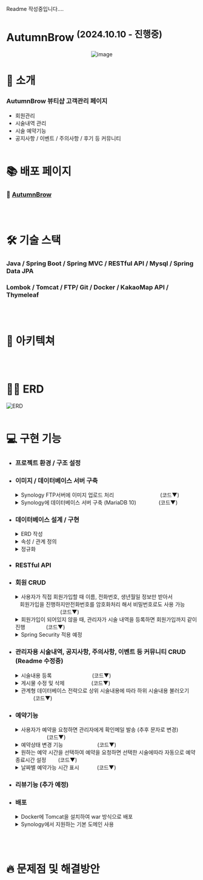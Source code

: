 Readme 작성중입니다....

# AutumnBrow <sup>(2024.10.10 - 진행중)</sup>

<p align="center">
  <img alt="image" src="https://github.com/user-attachments/assets/e89940be-164a-418b-ab23-e3a28e398589" />
</p>

# 💌 소개
### AutumnBrow 뷰티샵 고객관리 페이지
- 회원관리
- 시술내역 관리
- 시술 예약기능
- 공지사항 / 이벤트 / 주의사항 / 후기 등 커뮤니티
<br><br>

# 📚 배포 페이지
### 🤨 [AutumnBrow](http://autumnbrow.hhjnn92.synology.me/)
<br><br>

# 🛠️ 기술 스택
### Java / Spring Boot / Spring MVC / RESTful API / Mysql / Spring Data JPA <br>
### Lombok / Tomcat / FTP/  Git / Docker / KakaoMap API / Thymeleaf 
<br><br>

# 🔀 아키텍쳐
<br><br>

# ⛓️‍💥 ERD
![ERD](https://github.com/user-attachments/assets/9de29eff-d6a6-40ba-9b70-2589c6fb416f)
<br><br>

# 💻 구현 기능
- ### 프로젝트 환경 / 구조 설정
- ### 이미지 / 데이터베이스 서버 구축
  <details>
    <summary> Synology FTP서버에 이미지 업로드 처리
    &nbsp;&nbsp;&nbsp;&nbsp;&nbsp;&nbsp;&nbsp;&nbsp;&nbsp;&nbsp;&nbsp;&nbsp;&nbsp;&nbsp;&nbsp;&nbsp;&nbsp;&nbsp;&nbsp;&nbsp;&nbsp;&nbsp;&nbsp;&nbsp;&nbsp;&nbsp;&nbsp;&nbsp;&nbsp;&nbsp;(코드▼)</summary>
    <br>
    
    <h2>FTP 연결, 업로드, 연결해제 컴포넌트 클래스 작성 후, 필요한 service에서 사용.</h2>
  
    ```java
      @Component
      public class FtpUtil {
      private static final String FTP_SERVER = // FTP 서버 주소;
      private static final int FTP_PORT = // FTP 포트 번호;
      private static final String FTP_USER = // FTP 사용자명;
      private static final String FTP_PASS = // FTP 비밀번호;
  
      private FTPClient ftpClient;
  
      public FtpUtil() {
          ftpClient = new FTPClient();
      }
  
      // FTP 서버에 연결
      public void connect() throws IOException {
          ftpClient.connect(FTP_SERVER, FTP_PORT);
          boolean success = ftpClient.login(FTP_USER, FTP_PASS);
          if (!success) {
              throw new IOException("FTP 서버 로그인 실패");
          }
          ftpClient.enterLocalPassiveMode();
          ftpClient.setFileType(FTP.BINARY_FILE_TYPE);
      }

      // 파일 업로드
      public boolean uploadFile(String remoteFilePath, File localFile) throws IOException {
          try (InputStream inputStream = new FileInputStream(localFile)) {
              boolean done = ftpClient.storeFile(remoteFilePath, inputStream);
              if (!done) {
                  throw new IOException("파일 업로드 실패");
              }
              return true;
          }
      }
      
      // FTP 연결 종료
      public void disconnect() {
        if (ftpClient.isConnected()) {
            try {
                ftpClient.logout();
                ftpClient.disconnect();
            } catch (IOException e) {
                e.printStackTrace();
            }
        }
      }
    ```
    <br>
  
    <h2>UUID를 사용해서 파일명 중복처리 후, service에 따라 폴더명을 다르게 해서 이미지파일 업로드 후 관리.</h2>
    
    ```java
      public void handleFileUpload(PostDTO postDTO) throws IOException {
          ftpUtil.connect(); // FTP 연결
  
          try {
              uploadFile(postDTO.getBeforeImageFile(), postDTO, true);
              uploadFile(postDTO.getAfterImageFile(), postDTO, false);
          } finally {
              ftpUtil.disconnect(); // FTP 연결 종료
          }
      }
  
      private void uploadFile(MultipartFile file, PostDTO postDTO, boolean isBefore) throws IOException {
          if (file != null && !file.isEmpty()) {
              String originalFilename = file.getOriginalFilename();
              String fileExtension = originalFilename.substring(originalFilename.lastIndexOf("."));
              String uniqueFileName = UUID.randomUUID().toString() + fileExtension;
              File localFile = new File(System.getProperty("java.io.tmpdir") + "/" + uniqueFileName);
              file.transferTo(localFile);
              ftpUtil.uploadFile("/Project/AutumnBrow/BeforeAndAfter/" + uniqueFileName, localFile);
  
              if (isBefore) {
                  postDTO.setBeforeImageUrl(uniqueFileName);
              } else {
                  postDTO.setAfterImageUrl(uniqueFileName);
              }
              localFile.delete();
          }
      }
    ```

  </details>
  
  <details>
    <summary> Synology에 데이터베이스 서버 구축 (MariaDB 10)
    &nbsp;&nbsp;&nbsp;&nbsp;&nbsp;&nbsp;&nbsp;&nbsp;&nbsp;&nbsp;&nbsp;&nbsp;&nbsp;&nbsp;(코드▼)</summary>
    <br>
    
    **MariaDB서버를 구축했지만 Mysql과 호환 가능.**
  
    ![image](https://github.com/user-attachments/assets/06b01770-4445-44fd-8cb8-38133e6e5bf7)

    
    <br>
  
    <h2>localhost 대신 구축한 데이터베이스 서버 사용.</h2>
    
    ```java
      spring.datasource.url=jdbc:mysql://ip주소:3306/DataBase명?serverTimezone=Asia/Seoul&characterEncoding=UTF-8
      spring.datasource.username=ID
      spring.datasource.password=PW
      spring.datasource.driver-class-name=com.mysql.cj.jdbc.Driver
    ```

  </details>

- ### 데이터베이스 설계 / 구현
  <details>
    <summary> ERD 작성</summary>
  </details>
    <details>
    <summary> 속성 / 관계 정의</summary>
  </details>
    <details>
    <summary> 정규화</summary>
  </details>

- ### RESTful API
- ### 회원 CRUD
  <details>
    <summary> 사용자가 직접 회원가입할 때 이름, 전화번호, 생년월일 정보만 받아서 <br>
    &nbsp;&nbsp;&nbsp;회원가입을 진행하지만전화번호를 암호화처리 해서 비밀번호로도 사용 가능
    &nbsp;&nbsp;&nbsp;&nbsp;&nbsp;&nbsp;&nbsp;&nbsp;&nbsp;&nbsp;&nbsp;&nbsp;&nbsp;&nbsp;&nbsp;&nbsp;&nbsp;&nbsp;&nbsp;&nbsp;&nbsp;&nbsp;&nbsp;&nbsp;&nbsp;&nbsp;&nbsp;&nbsp;&nbsp;&nbsp;(코드▼)</summary>
    <br>
    
    <h2>전화번호 암호화 후 비밀번호로 사용 (AES방식에서 Hash방식으로 전환 예정)</h2>
  
    ```java
    private static final String ALGORITHM = "AES";
    private static final byte[] keyValue = "0123456789abcdef".getBytes(); // 16-byte secret key

    // 암호화 메서드
    public static String encrypt(String data) throws Exception {
        SecretKeySpec key = new SecretKeySpec(keyValue, ALGORITHM);
        Cipher cipher = Cipher.getInstance(ALGORITHM);
        cipher.init(Cipher.ENCRYPT_MODE, key);
        byte[] encryptedValue = cipher.doFinal(data.getBytes());
        return Base64.getEncoder().encodeToString(encryptedValue);
    }
    ```
    ```java
    public void userRegister(String name, String phone, Date birthDay){
        User user = new User();
        user.setName(name);
        user.setPhone(phone);
        try {
            user.setPassword(EncryptionUtil.encrypt(phone));
        } catch (Exception e) {
            throw new IllegalStateException("전화번호 암호화 실패", e);
        }

        user.setBirthDay(birthDay);
        user.setTreatmentCount(0L);
        user.setFirstVisitDate(new Date());
        user.setIsDeleted("N");

        // 중복 회원 검증
        userDuplicate(user);

        userRepository.save(user);
    }
    ```
    **결과**<br>
    ![암호화](https://github.com/user-attachments/assets/bc55bc4e-dfc9-47fd-b3c6-4806574aec61)
    
    ![회원가입](https://github.com/user-attachments/assets/b8c206eb-053b-486e-8a07-ea8963444f25)
  
    ![로그인](https://github.com/user-attachments/assets/bff56aa2-4817-4181-80af-c6ff095a19ed)


  </details>
  <details>
    <summary> 회원가입이 되어있지 않을 때, 관리자가 시술 내역을 등록하면 회원가입까지 같이 진행
    &nbsp;&nbsp;&nbsp;&nbsp;&nbsp;&nbsp;&nbsp;&nbsp;&nbsp;&nbsp;&nbsp;&nbsp;&nbsp;(코드▼)</summary>
    <br>
    
    <h2>입력한 정보를 사용해서 회원가입 진행, 이미 회원이라면 회원가입은 진행하지 않음</h2>

    ```java
    public void postCreate(PostDTO postDTO) throws Exception {
        Post post = new Post();

        Optional<User> findUser = userRepository.findByNameAndPhone(postDTO.getName(), postDTO.getPhone());

        User user;
        if (findUser.isPresent()) {
            user = findUser.get(); // 기존 사용자
            user.setTreatmentCount(user.getTreatmentCount() + 1L); // 방문횟수 1 증가
        } else {
            user = createUser(postDTO); // 새로운 사용자 생성
        }

    .
    .
    .
    .

    private User createUser(PostDTO postDTO) throws Exception {
        User user = new User();
        user.setName(postDTO.getName());
        user.setPhone(postDTO.getPhone());
        user.setPassword(EncryptionUtil.encrypt(postDTO.getPhone()));
        user.setBirthDay(Optional.ofNullable(postDTO.getBirthDay()).orElse(new Date()));
        Role role = roleRepository.findById(2L)
                .orElseThrow(() -> new IllegalArgumentException("Role ID 2 not found"));
        user.setRole(role);
        user.setTreatmentCount(1L);
        user.setFirstVisitDate(new Date());
        user.setIsDeleted("N");

        return userRepository.save(user); // 새로운 사용자 저장
    }
    ```
    
  </details>
  <details>
    <summary> Spring Security 적용 예정</summary>
  </details>

- ### 관리자용 시술내역, 공지사항, 주의사항, 이벤트 등 커뮤니티 CRUD (Readme 수정중)
  <details>
    <summary> 시술내용 등록
    &nbsp;&nbsp;&nbsp;&nbsp;&nbsp;&nbsp;&nbsp;&nbsp;&nbsp;&nbsp;&nbsp;&nbsp;&nbsp;&nbsp;&nbsp;&nbsp;&nbsp;&nbsp;&nbsp;&nbsp;&nbsp;&nbsp;&nbsp;&nbsp;&nbsp;&nbsp;(코드▼)</summary>
    <br>

    <h2>데이터베이스에 있는 시술내용 외에 다른 시술내용을 입력하고 싶을 경우, 직접입력 필드를 제공하여 조건에 따라 로직 처리</h2>
  
    ![등록](https://github.com/user-attachments/assets/bb05b259-bb90-48b8-a5fa-2c4f6984dddd)
  
    <br>

    시술내용(대분류), 세부내용(소뷴류) 둘 다 직접입력일 때
    ```java
    if (postDTO.getParentTreatment() == null){
      String directParentTreatment = postDTO.getDirectParentTreatment();
      String directChildTreatment = postDTO.getDirectChildTreatment();

      if (directParentTreatment != null && !directParentTreatment.isEmpty() && directChildTreatment != null && !directChildTreatment.isEmpty()) {
        // 새 대분류 생성
        parentTreatment = new Treatment();
        parentTreatment.setName(directParentTreatment);
        treatmentRepository.save(parentTreatment); // 대분류 저장

        // 새 소분류 생성
        childTreatment = new Treatment();
        childTreatment.setName(directChildTreatment);
        childTreatment.setParent(parentTreatment); // 소분류의 부모를 대분류로 설정
        treatmentRepository.save(childTreatment); // 소분류 저장
      }
    }
    ```
    
    <br>
    
    시술내용(대분류)는 기존값, 세부내용(소뷴류)는 직접입력일 때
    ```java
    else {
      parentTreatment = treatmentRepository.findById(postDTO.getParentTreatment())
              .orElseThrow(() -> new IllegalArgumentException("존재하지 않는 시술내용입니다."));
    
      if (postDTO.getChildTreatment() == null) {
          String directChildTreatment = postDTO.getDirectChildTreatment();
          if (directChildTreatment != null && !directChildTreatment.isEmpty()) {
              // 새 소분류 생성
              childTreatment = new Treatment();
              childTreatment.setName(directChildTreatment);
              childTreatment.setParent(parentTreatment); // 소분류의 부모를 대분류로 설정
              treatmentRepository.save(childTreatment); // 소분류 저장
            }
        }
    }
    ```

    <br>
    
    시술내용(대분류), 세부내용(소뷴류) 둘 다 기존 값이 있을 때
    ```java
    if (postDTO.getParentTreatment() != null && postDTO.getChildTreatment() != null) {
        Treatment existTreatment = treatmentRepository.findById(postDTO.getChildTreatment())
                  .orElseThrow(() -> new IllegalArgumentException("유효하지 않은 소분류 ID"));
        childTreatment = existTreatment; // 기존 소분류 사용
    }
    ```

    <br>
    
    <h2>방문경로 입력 항목도 직접입력 필드 제공하여 로직 처리</h2>

    방문경로가 직접입력일 때
    ```java
    // Visit 정보 설정
    Visit visitPath = null;
      
    if (postDTO.getVisitId() == null){
      String directVisitPath = postDTO.getVisitPath();
      visitPath = new Visit();
      visitPath.setVisitPath(directVisitPath);
      visitRepository.save(visitPath);
    }
    ```
    
    방문경로가 기존값일 때
    ```java
    if (postDTO.getVisitId() != null) {
      if (postDTO.getVisitId() == 0){
          post.setVisit(null);
      }else {
          Visit visit = visitRepository.findById(postDTO.getVisitId())
                .orElseThrow(() -> new IllegalArgumentException("존재하지 않는 방문 경로입니다."));
          visitPath = visit;
      }
    }
    ```

  </details>

  <details>
    <summary> 게시물 수정 및 삭제
    &nbsp;&nbsp;&nbsp;&nbsp;&nbsp;&nbsp;&nbsp;&nbsp;&nbsp;&nbsp;&nbsp;&nbsp;&nbsp;&nbsp;&nbsp;&nbsp;&nbsp;(코드▼)</summary>
    <br>

    ![수정, 휴지통](https://github.com/user-attachments/assets/030ac5cd-08f6-4e7e-8fb1-f569347a1d5a)

    <h2>게시물 수정할 때, 필수값이 아닌 항목들을 null값 처리</h2>

    Service
    ```java
    public PostDTO postListByPostId(Long postId) {
        Post post = postRepository.findById(postId)
                .orElseThrow(() -> new IllegalArgumentException("게시물을 찾을 수 없습니다. :" + postId));

        PostDTO postDTO = new PostDTO();

        postDTO.setPostId(post.getPostId());
        postDTO.setUserId(post.getUser().getUserId()); //유저아이디
        postDTO.setName(post.getUser().getName()); // 이름
        postDTO.setPhone(post.getUser().getPhone()); // 전화번호
        postDTO.setBirthDay(post.getUser().getBirthDay()); // 생년월일
        postDTO.setFirstVisitDate(post.getUser().getFirstVisitDate()); // 첫방문 날짜
        postDTO.setTreatmentCount(post.getUser().getTreatmentCount()); // 방문횟수
        postDTO.setPostId(post.getPostId()); // 시술내용 id
        postDTO.setParentTreatment(post.getParent() != null ? post.getParent().getTreatmentId() : null); // 시술내용 id
        postDTO.setDirectParentTreatment(post.getParent() != null ? post.getParent().getName() : null); // 시술내용
        postDTO.setChildTreatment(post.getChild() != null ? post.getChild().getTreatmentId() : null); // 세부내용 id
        postDTO.setDirectChildTreatment(post.getChild() != null ? post.getChild().getName() : null); // 세부내용
        postDTO.setVisitId(post.getVisit() != null ? post.getVisit().getVisitId() : null); // 방문경로 id
        postDTO.setVisitPath(post.getVisit() != null ? post.getVisit().getVisitPath() : null); // 방문경로
        postDTO.setTreatmentDate(post.getTreatmentDate()); // 시술날짜
        postDTO.setRetouch(Boolean.valueOf(post.getRetouch())); // 리터치 여부
        postDTO.setRetouchDate(post.getRetouchDate()); // 리터치 날짜
        postDTO.setBeforeImageUrl(post.getBeforeImageUrl()); // 비포
        postDTO.setAfterImageUrl(post.getAfterImageUrl()); // 애프터
        postDTO.setInfo(post.getInfo()); // 비고

        return postDTO;
    }
    ```
    
    <h2>게시물을 바로 삭제하지 않고, 휴지통에 넣어서 복원/삭제 처리</h2>

    휴지통으로 보내기
    ```java
    public String postDelete(Long postId){
        Post post = postRepository.findById(postId).orElse(null);

        if (post != null) {
            // isDeleted 값을 "Y"로 변경
            post.setIsDeleted("Y");
            // 포스트 업데이트
            postRepository.save(post);
            return null;
        }
        return null;
    }
    ```

    <br>

    휴지통에서 복원하기
    ```java
    public String postRestore(Long postId){
        Post post = postRepository.findById(postId).orElse(null);

        if (post != null) {
            // isDeleted 값을 "N"로 변경
            post.setIsDeleted("N");
            // 포스트 업데이트
            postRepository.save(post);
            return null;
        }
        return null;
    }
    ```

    <br>

  </details>
  
  <details>
    <summary> 관계형 데이터베이스 전략으로 상위 시술내용에 따라 하위 시술내용 불러오기
    &nbsp;&nbsp;&nbsp;&nbsp;&nbsp;&nbsp;&nbsp;&nbsp;&nbsp;&nbsp;&nbsp;&nbsp;(코드▼)</summary>
    <br>
    
    ![시술내역 등록](https://github.com/user-attachments/assets/1f3cc6cf-35c2-40b2-9e7a-edc44d91f81e)

    <h2>상위 시술의 treatment_id값을 참조하는 관계형 데이터베이스 전략</h2>
    
    ```java
    @Id @GeneratedValue(strategy = GenerationType.IDENTITY)
    private Long treatmentId;

    private String name;

    @ManyToOne
    @JoinColumn(name = "parent_treatmentId")
    private Treatment parent;

    private Long duration;
    ```
    ![관계형](https://github.com/user-attachments/assets/5dc25344-3782-4a96-b270-cb000043343e)

    
    <br>
  
    <h2>parent_treatmentId가 null인 목록을 모두 불러와서 상위 시술내용을 출력</h2>

    <br>
    
    Contoller
    ```java
    @GetMapping("/post/create")
      public String postCreateForm(Model model){
    
      List<Treatment> treatments = treatmentService.treatmentFindParent();
      model.addAttribute("treatments", treatments);
  
      return "post/postCreateForm";
    }
    ```
    Service
    ```java
    public List<Treatment> treatmentFindParent(){
        return treatmentRepository.findAllByParentIsNull();
    }
    ```

    <br>

    <h2>출력된 값을 fetch함수를 사용해 다시 서버로 보내서 해당하는 하위 시술내용 출력</h2>

    <br>

    ```java
    function updateChildTreatments() {
        const parentId = document.getElementById("parentTreatment").value;

        fetch(`/treatment/${parentId}/childTreatment`)
            .then(response => response.json())
            .then(data => {
                const subCategorySelect = document.getElementById("childTreatment");
                subCategorySelect.innerHTML = "";

                const defaultOption = document.createElement("option");
                defaultOption.value = "";
                defaultOption.text = "세부내용 선택";
                subCategorySelect.appendChild(defaultOption)

                console.log(data.forEach(subcategory => {
                    const id = subcategory.treatmentId;
                    const name = subcategory.name;
                    console.log("id "+id + " name "+name);
                }))
    ```
    
    Controller
    ```java
    @GetMapping("/treatment/{parentId}/childTreatment")
    @ResponseBody
    public List<Treatment> getChildTreatment(@PathVariable Long parentId) {
        return treatmentService.findChildTreatment(parentId);
    }
    ```
    Service
    ```java
    public List<Treatment> findChildTreatment(Long parentId) {
        return treatmentRepository.findAllByParent_TreatmentId(parentId);
    }
    ```


  </details>

- ### 예약기능
  <details>
    <summary> 사용자가 예약을 요청하면 관리자에게 확인메일 발송 (추후 문자로 변경)
      &nbsp;&nbsp;&nbsp;&nbsp;&nbsp;&nbsp;&nbsp;&nbsp;&nbsp;&nbsp;&nbsp;&nbsp;&nbsp;&nbsp;&nbsp;&nbsp;&nbsp;&nbsp;&nbsp;&nbsp;&nbsp;(코드▼)</summary>
    <br>
    
    Controller
    ```java
    @PostMapping("/reservation/create")
    public String reservationCreate(@ModelAttribute ReservationDTO reservationDTO, HttpSession session) {
        User sessionUser = (User) session.getAttribute("user");
        Long userId = sessionUser.getUserId();

        try {
            reservationService.reservationCreate(reservationDTO);

            try {
                String to = "**@**.com";
                String subject = "예약요청 메일입니다.";

                String name = reservationDTO.getName();
                String parentName = reservationDTO.getParentName();
                String childName = reservationDTO.getChildName();
                String date = String.valueOf(reservationDTO.getReservationDate());
                String startTime = String.valueOf(reservationDTO.getReservationStartTime());

                String text = name + "님  / " + date + " / " + startTime + " / " + parentName + "/" + childName + " ";

                mailService.sendMail(to, subject, text);
                return "redirect:/reservation/" + userId + "/ownList";
            } catch (MessagingException e){
                return "실패" + e.getMessage();
            }

        } catch (IllegalArgumentException e) {
            return "redirect:/reservation/create?exist=true";
        }

    }
    ```
    
    Service
    ```java
    public void sendMail(String to, String subject, String text) throws MessagingException{

        MimeMessage message = mailSender.createMimeMessage();
        MimeMessageHelper helper = new MimeMessageHelper(message, "utf-8");

        // 이메일 설정
        helper.setTo(to); // 수신자
        helper.setSubject(subject); // 메일 제목
        helper.setText(text, true); // 내용, HTML 여부

        // 메일 발송
        mailSender.send(message);
    }
    ```
    
    ![메일](https://github.com/user-attachments/assets/90220dbb-6b46-479e-a1e5-6933e06f8d9e)

  </details> 

  <details>
    <summary> 예약상태 변경 기능
    &nbsp;&nbsp;&nbsp;&nbsp;&nbsp;&nbsp;&nbsp;&nbsp;&nbsp;&nbsp;&nbsp;&nbsp;&nbsp;&nbsp;&nbsp;&nbsp;&nbsp;&nbsp;&nbsp;&nbsp;&nbsp;&nbsp;(코드▼)</summary>
    <br>

    <h2>예약상태를 누르면 모달 창을 띄우고, reservation_id, reservation_state 정보를 담아 컨트롤러로 전송</h2>
  
    <br>
    
    ![예약상태변경1](https://github.com/user-attachments/assets/3335c1e8-cad0-4917-950e-9381e9c79746)
    
    View
    ```java
    // Html
    <div class="modal fade" id="reservationModal" tabindex="-1" aria-labelledby="reservationModalLabel" aria-hidden="true">
        <form id="modalAction" method="post">
            <div class="modal-dialog">
                <div class="modal-content">
                    <div class="modal-header">
                        <h5 class="modal-title" id="reservationModalLabel">예약상태 변경</h5>
                        <button type="button" class="btn-close" data-bs-dismiss="modal" aria-label="Close"></button>
                    </div>
                    <div class="modal-body">
                        <input type="hidden" id="modalReservationId">
                        <select class="form-select" name="modalReservationState" id="modalReservationState" aria-label="Default select example">
                            <option value="예약대기">예약대기</option>
                            <option value="예약확정">예약확정</option>
                            <option value="시술완료">시술완료</option>
                        </select>
                    </div>
                    <div class="modal-footer">
                          <button type="button" class="btn btn-secondary" data-bs-dismiss="modal">취소</button>
                          <button type="submit" class="btn btn-primary">변경하기</button>
                    </div>
                </div>
            </div>
        </form>
    </div>

    // JavaScript
    function showReservationModal(modal) {
        const reservationId = modal.dataset.id;
        const reservationState = modal.dataset.state;
        const stateSelect = document.getElementById("modalReservationState");

        document.getElementById("modalReservationId").value = reservationId;

        if (reservationState === '예약대기') {
            stateSelect.value = '예약대기';
        } else if (reservationState === '예약확정') {
            stateSelect.value = '예약확정';
        } else if (reservationState === '시술완료') {
            stateSelect.value = '시술완료';
        }

        const form = document.getElementById("modalAction");
        form.action = '/reservation/'+reservationId+'/stateUpdate';

        var reservationModal = new bootstrap.Modal(document.getElementById("reservationModal"));
        reservationModal.show();
    }
    ```
    
    Controller
    ```java
    @PostMapping("/reservation/{reservationId}/stateUpdate")
    public String reservationStateUpdate(@PathVariable Long reservationId, ReservationDTO reservationDTO){

        reservationService.reservationStateUpdate(reservationId, reservationDTO);

        return "redirect:/reservation/list";
    }
    ```
    
    Service
    ```java
    public void reservationStateUpdate(Long reservationId, ReservationDTO reservationDTO) {
        Reservation reservation = reservationRepository.findById(reservationId)
                .orElseThrow(() -> new IllegalArgumentException("예약내역을 찾을 수 없습니다. :" + reservationId));
        
        reservation.setState(reservationDTO.getModalReservationState());

        reservationRepository.save(reservation);
    }
    ```
  </details> 

  <details>
    <summary>원하는 예약 시간을 선택하여 예약을 요청하면 선택한 시술에따라 자동으로 예약 종료시간 설정
    &nbsp;&nbsp;&nbsp;&nbsp;&nbsp;&nbsp;&nbsp;(코드▼)</summary>
    <br>
    
    <h2>각 시술마다 소요시간 필드를 추가하여 LocalTime 타입으로 변환 후 servation_startTime과 연산하여 endTime 설정</h2>

    ![image](https://github.com/user-attachments/assets/e3df8a9e-01fa-47b7-886d-0a67910485bc)
    ![image](https://github.com/user-attachments/assets/ebf3706b-eda3-47d9-92cc-9b2888476020)

    <br>
      
    Service
    ```java
    LocalTime endTime = null;
    if (childTreatment != null) {
        reservation.setChild(childTreatment); // 소분류 설정
        Long duration = childTreatment.getDuration();
        endTime = startTime.plusMinutes(duration);
    }
    ```
    
    <br>
    겹치는 시간에 대한 예외처리
    
    ```java
    if (isReservationOverlapping(date, startTime, endTime)) {
        throw new IllegalArgumentException("해당 시간에 이미 다른 예약이 있습니다.");
    }
    ```

    ```java
    // 예약 시간 겹침 확인 메서드
    public boolean isReservationOverlapping(LocalDate date, LocalTime startTime, LocalTime endTime) {
        return reservationRepository.existsOverlappingReservation(date, startTime, endTime);
    }
    ```
    
  </details>
  
  <details>
    <summary> 날짜별 예약가능 시간 표시
    &nbsp;&nbsp;&nbsp;&nbsp;&nbsp;&nbsp;&nbsp;&nbsp;&nbsp;&nbsp;&nbsp;(코드▼)</summary>
    <br>
    
    <h2>날짜를 선택하면 해달 날짜에 있는 모든 예약시간을 조회 후, 시작시간 / 종료시간 사이에 있는 시간들은 비활성화 처리 </h2>
  
    <br>
    
    ![날짜별 예약가능시간2](https://github.com/user-attachments/assets/97b5ea10-063b-4932-917c-880c1aba8766)

    <br>

    View
    ```java
    function reservationTime(inputElement) {
        const selectedDate = inputElement.value;
        console.log(selectedDate);

        fetch('/reservation/timeCheck', {
            method: 'POST',
            headers: {
                'Content-Type': 'application/json'
            },
            body: JSON.stringify({ reservationDate: selectedDate })
        })
            .then(response => response.json())
            .then(existTime => {
                console.log(existTime);
    .
    .
    .
    .
    .
    ```
    
    Controller
    ```java
    @PostMapping("/reservation/timeCheck")
    public ResponseEntity<List<String>> reservationTimeCheck(@RequestBody Map<String, String> request){

        String selectedDate = request.get("reservationDate");

        List<String> existTime = reservationService.reservationTimeCheck(LocalDate.parse(selectedDate));

        return ResponseEntity.ok(existTime);
    }
    ```
    
    Service
    ```java
    public List<String> reservationTimeCheck(LocalDate  selectedDate){

        List<Reservation> reservations = reservationRepository.findByReservationDate(selectedDate);

        List<String> existTime = new ArrayList<>();
        for (Reservation reservation : reservations) {
            existTime.add(String.valueOf(reservation.getReservationStartTime()));
            existTime.add(String.valueOf(reservation.getReservationEndTime()));
        }

        return existTime;
    }
    ```
  </details> 

  
- ### 리뷰기능 (추가 예정)
  
- ### 배포
  <details>
    <summary>Docker에 Tomcat을 설치하여 war 방식으로 배포</summary>
  </details>
  <details>
    <summary>Synology에서 지원하는 기본 도메인 사용</summary>
  </details>
<br><br>

# 🔥 문제점 및 해결방안

<br><br>


